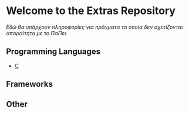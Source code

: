 # Welcome to the Extras Repository

*Εδώ θα υπάρχουν πληροφορίες για πράγματα τα οποία δεν σχετίζονται απαραίτητα με το ΠαΠει.*


## Programming Languages

* [C](https://github.com/unipi-projects/extras/blob/main/Languages/C/README.md) 

## Frameworks


## Other
